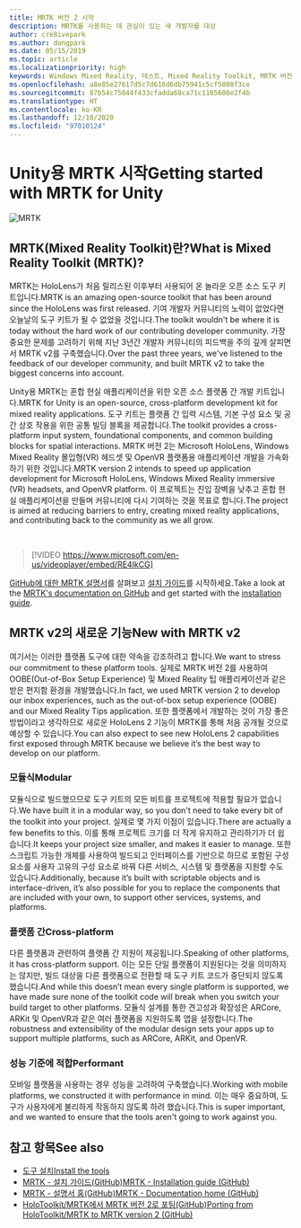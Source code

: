 ```yaml
---
title: MRTK 버전 2 시작
description: MRTK를 사용하는 데 관심이 있는 새 개발자를 대상
author: cre8ivepark
ms.author: dongpark
ms.date: 05/15/2019
ms.topic: article
ms.localizationpriority: high
keywords: Windows Mixed Reality, 테스트, Mixed Reality Toolkit, MRTK 버전 2, MRTK, 도구, SDK, HoloLens, HoloLens 2, 혼합 현실 헤드셋, windows mixed reality 헤드셋, 가상 현실 헤드셋, 플랫폼 간
ms.openlocfilehash: a8e85e27617d5c7d616d6db75941c5cf5808f3ce
ms.sourcegitcommit: 87b54c75044f433cfadda68ca71c1165608e2f4b
ms.translationtype: HT
ms.contentlocale: ko-KR
ms.lasthandoff: 12/10/2020
ms.locfileid: "97010124"
---
```

# <a name="getting-started-with-mrtk-for-unity"></a><span data-ttu-id="6038c-104">Unity용 MRTK 시작</span><span class="sxs-lookup"><span data-stu-id="6038c-104">Getting started with MRTK for Unity</span></span>
![MRTK](../../design/images/MRTK_UX_Hero.png)

## <a name="what-is-mixed-reality-toolkit-mrtk"></a><span data-ttu-id="6038c-106">MRTK(Mixed Reality Toolkit)란?</span><span class="sxs-lookup"><span data-stu-id="6038c-106">What is Mixed Reality Toolkit (MRTK)?</span></span>
<span data-ttu-id="6038c-107">MRTK는 HoloLens가 처음 릴리스된 이후부터 사용되어 온 놀라운 오픈 소스 도구 키트입니다.</span><span class="sxs-lookup"><span data-stu-id="6038c-107">MRTK is an amazing open-source toolkit that has been around since the HoloLens was first released.</span></span> <span data-ttu-id="6038c-108">기여 개발자 커뮤니티의 노력이 없었다면 오늘날의 도구 키트가 될 수 없었을 것입니다.</span><span class="sxs-lookup"><span data-stu-id="6038c-108">The toolkit wouldn't be where it is today without the hard work of our contributing developer community.</span></span> <span data-ttu-id="6038c-109">가장 중요한 문제를 고려하기 위해 지난 3년간 개발자 커뮤니티의 피드백을 주의 깊게 살피면서 MRTK v2를 구축했습니다.</span><span class="sxs-lookup"><span data-stu-id="6038c-109">Over the past three years, we've listened to the feedback of our developer community, and built MRTK v2 to take the biggest concerns into account.</span></span>  

<span data-ttu-id="6038c-110">Unity용 MRTK는 혼합 현실 애플리케이션을 위한 오픈 소스 플랫폼 간 개발 키트입니다.</span><span class="sxs-lookup"><span data-stu-id="6038c-110">MRTK for Unity is an open-source, cross-platform development kit for mixed reality applications.</span></span> <span data-ttu-id="6038c-111">도구 키트는 플랫폼 간 입력 시스템, 기본 구성 요소 및 공간 상호 작용을 위한 공통 빌딩 블록을 제공합니다.</span><span class="sxs-lookup"><span data-stu-id="6038c-111">The toolkit provides a cross-platform input system, foundational components, and common building blocks for spatial interactions.</span></span> <span data-ttu-id="6038c-112">MRTK 버전 2는 Microsoft HoloLens, Windows Mixed Reality 몰입형(VR) 헤드셋 및 OpenVR 플랫폼용 애플리케이션 개발을 가속화하기 위한 것입니다.</span><span class="sxs-lookup"><span data-stu-id="6038c-112">MRTK version 2 intends to speed up application development for Microsoft HoloLens, Windows Mixed Reality immersive (VR) headsets, and OpenVR platform.</span></span> <span data-ttu-id="6038c-113">이 프로젝트는 진입 장벽을 낮추고 혼합 현실 애플리케이션을 만들며 커뮤니티에 다시 기여하는 것을 목표로 합니다.</span><span class="sxs-lookup"><span data-stu-id="6038c-113">The project is aimed at reducing barriers to entry, creating mixed reality applications, and contributing back to the community as we all grow.</span></span>

<br>

> [!VIDEO https://www.microsoft.com/en-us/videoplayer/embed/RE4IkCG]

<span data-ttu-id="6038c-114">[GitHub에 대한 MRTK 설명서](https://microsoft.github.io/MixedRealityToolkit-Unity/README.html)를 살펴보고 [설치 가이드](https://microsoft.github.io/MixedRealityToolkit-Unity/Documentation/Installation.html)를 시작하세요.</span><span class="sxs-lookup"><span data-stu-id="6038c-114">Take a look at the [MRTK's documentation on GitHub](https://microsoft.github.io/MixedRealityToolkit-Unity/README.html) and get started with the [installation guide](https://microsoft.github.io/MixedRealityToolkit-Unity/Documentation/Installation.html).</span></span>


## <a name="new-with-mrtk-v2"></a><span data-ttu-id="6038c-115">MRTK v2의 새로운 기능</span><span class="sxs-lookup"><span data-stu-id="6038c-115">New with MRTK v2</span></span>
<span data-ttu-id="6038c-116">여기서는 이러한 플랫폼 도구에 대한 약속을 강조하려고 합니다.</span><span class="sxs-lookup"><span data-stu-id="6038c-116">We want to stress our commitment to these platform tools.</span></span>  <span data-ttu-id="6038c-117">실제로 MRTK 버전 2를 사용하여 OOBE(Out-of-Box Setup Experience) 및 Mixed Reality 팁 애플리케이션과 같은 받은 편지함 환경을 개발했습니다.</span><span class="sxs-lookup"><span data-stu-id="6038c-117">In fact, we used MRTK version 2 to develop our inbox experiences, such as the out-of-box setup experience (OOBE) and our Mixed Reality Tips application.</span></span> <span data-ttu-id="6038c-118">또한 플랫폼에서 개발하는 것이 가장 좋은 방법이라고 생각하므로 새로운 HoloLens 2 기능이 MRTK를 통해 처음 공개될 것으로 예상할 수 있습니다.</span><span class="sxs-lookup"><span data-stu-id="6038c-118">You can also expect to see new HoloLens 2 capabilities first exposed through MRTK because we believe it’s the best way to develop on our platform.</span></span> 

### <a name="modular"></a><span data-ttu-id="6038c-119">모듈식</span><span class="sxs-lookup"><span data-stu-id="6038c-119">Modular</span></span>
<span data-ttu-id="6038c-120">모듈식으로 빌드했으므로 도구 키트의 모든 비트를 프로젝트에 적용할 필요가 없습니다.</span><span class="sxs-lookup"><span data-stu-id="6038c-120">We have built it in a modular way, so you don't need to take every bit of the toolkit into your project.</span></span>  <span data-ttu-id="6038c-121">실제로 몇 가지 이점이 있습니다.</span><span class="sxs-lookup"><span data-stu-id="6038c-121">There are actually a few benefits to this.</span></span>  <span data-ttu-id="6038c-122">이를 통해 프로젝트 크기를 더 작게 유지하고 관리하기가 더 쉽습니다.</span><span class="sxs-lookup"><span data-stu-id="6038c-122">It keeps your project size smaller, and makes it easier to manage.</span></span>  <span data-ttu-id="6038c-123">또한 스크립트 가능한 개체를 사용하여 빌드되고 인터페이스를 기반으로 하므로 포함된 구성 요소를 사용자 고유의 구성 요소로 바꿔 다른 서비스, 시스템 및 플랫폼을 지원할 수도 있습니다.</span><span class="sxs-lookup"><span data-stu-id="6038c-123">Additionally, because it’s built with scriptable objects and is interface-driven, it’s also possible for you to replace the components that are included with your own, to support other services, systems, and platforms.</span></span>

### <a name="cross-platform"></a><span data-ttu-id="6038c-124">플랫폼 간</span><span class="sxs-lookup"><span data-stu-id="6038c-124">Cross-platform</span></span>
<span data-ttu-id="6038c-125">다른 플랫폼과 관련하여 플랫폼 간 지원이 제공됩니다.</span><span class="sxs-lookup"><span data-stu-id="6038c-125">Speaking of other platforms, it has cross-platform support.</span></span>  <span data-ttu-id="6038c-126">이는 모든 단일 플랫폼이 지원된다는 것을 의미하지는 않지만, 빌드 대상을 다른 플랫폼으로 전환할 때 도구 키트 코드가 중단되지 않도록 했습니다.</span><span class="sxs-lookup"><span data-stu-id="6038c-126">And while this doesn’t mean every single platform is supported, we have made sure none of the toolkit code will break when you switch your build target to other platforms.</span></span>  <span data-ttu-id="6038c-127">모듈식 설계를 통한 견고성과 확장성은 ARCore, ARKit 및 OpenVR과 같은 여러 플랫폼을 지원하도록 앱을 설정합니다.</span><span class="sxs-lookup"><span data-stu-id="6038c-127">The robustness and extensibility of the modular design sets your apps up to support multiple platforms, such as ARCore, ARKit, and OpenVR.</span></span>

### <a name="performant"></a><span data-ttu-id="6038c-128">성능 기준에 적합</span><span class="sxs-lookup"><span data-stu-id="6038c-128">Performant</span></span>
<span data-ttu-id="6038c-129">모바일 플랫폼을 사용하는 경우 성능을 고려하여 구축했습니다.</span><span class="sxs-lookup"><span data-stu-id="6038c-129">Working with mobile platforms, we constructed it with performance in mind.</span></span>  <span data-ttu-id="6038c-130">이는 매우 중요하며, 도구가 사용자에게 불리하게 작동하지 않도록 하려 했습니다.</span><span class="sxs-lookup"><span data-stu-id="6038c-130">This is super important, and we wanted to ensure that the tools aren't going to work against you.</span></span>

## <a name="see-also"></a><span data-ttu-id="6038c-131">참고 항목</span><span class="sxs-lookup"><span data-stu-id="6038c-131">See also</span></span>
* [<span data-ttu-id="6038c-132">도구 설치</span><span class="sxs-lookup"><span data-stu-id="6038c-132">Install the tools</span></span>](../install-the-tools.md)
* [<span data-ttu-id="6038c-133">MRTK - 설치 가이드(GitHub)</span><span class="sxs-lookup"><span data-stu-id="6038c-133">MRTK - Installation guide (GitHub)</span></span>](https://microsoft.github.io/MixedRealityToolkit-Unity/Documentation/Installation.html)
* [<span data-ttu-id="6038c-134">MRTK - 설명서 홈(GitHub)</span><span class="sxs-lookup"><span data-stu-id="6038c-134">MRTK - Documentation home (GitHub)</span></span>](https://microsoft.github.io/MixedRealityToolkit-Unity/README.html)
* [<span data-ttu-id="6038c-135">HoloToolkit/MRTK에서 MRTK 버전 2로 포팅(GitHub)</span><span class="sxs-lookup"><span data-stu-id="6038c-135">Porting from HoloToolkit/MRTK to MRTK version 2 (GitHub)</span></span>](https://microsoft.github.io/MixedRealityToolkit-Unity/Documentation/HTKToMRTKPortingGuide.html)
